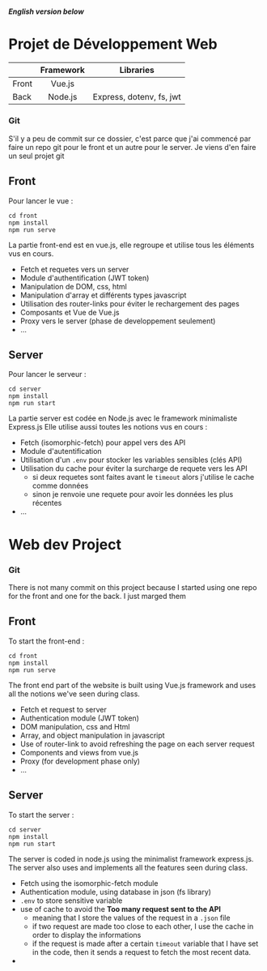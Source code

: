 ##### English version below

# Projet de Développement Web


|           | Framework     | Libraries     |
| --------- |:-------------:|:-------------:|
| Front     | Vue.js        |               |
| Back      | Node.js       | Express, dotenv, fs, jwt |

### Git
S'il y a peu de commit sur ce dossier, c'est parce que j'ai commencé par faire un repo git pour le front et un autre pour le server.
Je viens d'en faire un seul projet git

## Front

Pour lancer le vue : 

```
cd front
npm install
npm run serve
```

La partie front-end est en vue.js, elle regroupe et utilise tous les éléments vus en cours.
* Fetch et requetes vers un server
* Module d'authentification (JWT token)
* Manipulation de DOM, css, html
* Manipulation d'array et différents types javascript
* Utilisation des router-links pour éviter le rechargement des pages
* Composants et Vue de Vue.js
* Proxy vers le server (phase de developpement seulement)
* ...

## Server


Pour lancer le serveur : 

```
cd server
npm install
npm run start
```

La partie server est codée en Node.js avec le framework minimaliste Express.js
Elle utilise aussi toutes les notions vus en cours : 
* Fetch (isomorphic-fetch) pour appel vers des API
* Module d'autentification
* Utilisation d'un `.env` pour stocker les variables sensibles (clés API)
* Utilisation du cache pour éviter la surcharge de requete vers les API
  * si deux requetes sont faites avant le `timeout` alors j'utilise le cache comme données
  * sinon je renvoie une requete pour avoir les données les plus récentes
* ...


# Web dev Project

### Git
There is not many commit on this project because I started using one repo for the front and one for the back. 
I just marged them

## Front


To start the front-end : 

```
cd front
npm install
npm run serve
```

The front end part of the website is built using Vue.js framework and uses all the notions we've seen during class.
* Fetch et request to server
* Authentication module (JWT token)
* DOM manipulation, css and Html
* Array, and object manipulation in javascript
* Use of router-link to avoid refreshing the page on each server request
* Components and views from vue.js
* Proxy (for development phase only)
* ...

## Server

To start the server :

```
cd server
npm install
npm run start
```

The server is coded in node.js using the minimalist framework express.js.
The server also uses and implements all the features seen during class.
* Fetch using the isomorphic-fetch module
* Authentication module, using database in json (fs library)
* `.env` to store sensitive variable
* use of cache to avoid the **Too many request sent to the API**
  * meaning that I store the values of the request in a `.json` file
  * if two request are made too close to each other, I use the cache in order to display the informations
  * if the request is made after a certain `timeout` variable that I have set in the code, then it sends a request to fetch the most recent data.
* 
